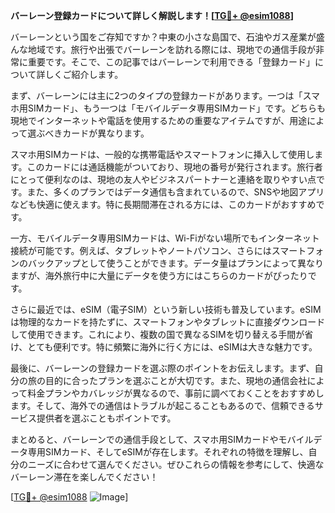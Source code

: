 **バーレーン登録カードについて詳しく解説します！[[TG💪+ @esim1088](https://t.me/s/esim1088)]**

バーレーンという国をご存知ですか？中東の小さな島国で、石油やガス産業が盛んな地域です。旅行や出張でバーレーンを訪れる際には、現地での通信手段が非常に重要です。そこで、この記事ではバーレーンで利用できる「登録カード」について詳しくご紹介します。

まず、バーレーンには主に2つのタイプの登録カードがあります。一つは「スマホ用SIMカード」、もう一つは「モバイルデータ専用SIMカード」です。どちらも現地でインターネットや電話を使用するための重要なアイテムですが、用途によって選ぶべきカードが異なります。

スマホ用SIMカードは、一般的な携帯電話やスマートフォンに挿入して使用します。このカードには通話機能がついており、現地の番号が発行されます。旅行者にとって便利なのは、現地の友人やビジネスパートナーと連絡を取りやすい点です。また、多くのプランではデータ通信も含まれているので、SNSや地図アプリなども快適に使えます。特に長期間滞在される方には、このカードがおすすめです。

一方、モバイルデータ専用SIMカードは、Wi-Fiがない場所でもインターネット接続が可能です。例えば、タブレットやノートパソコン、さらにはスマートフォンのバックアップとして使うことができます。データ量はプランによって異なりますが、海外旅行中に大量にデータを使う方にはこちらのカードがぴったりです。

さらに最近では、eSIM（電子SIM）という新しい技術も普及しています。eSIMは物理的なカードを持たずに、スマートフォンやタブレットに直接ダウンロードして使用できます。これにより、複数の国で異なるSIMを切り替える手間が省け、とても便利です。特に頻繁に海外に行く方には、eSIMは大きな魅力です。

最後に、バーレーンの登録カードを選ぶ際のポイントをお伝えします。まず、自分の旅の目的に合ったプランを選ぶことが大切です。また、現地の通信会社によって料金プランやカバレッジが異なるので、事前に調べておくことをおすすめします。そして、海外での通信はトラブルが起こることもあるので、信頼できるサービス提供者を選ぶこともポイントです。

まとめると、バーレーンでの通信手段として、スマホ用SIMカードやモバイルデータ専用SIMカード、そしてeSIMが存在します。それぞれの特徴を理解し、自分のニーズに合わせて選んでください。ぜひこれらの情報を参考にして、快適なバーレーン滞在を楽しんでください！

[[TG💪+ @esim1088](https://t.me/s/esim1088) ![Image](https://i.postimg.cc/Y0z9fWf4/image.png)]